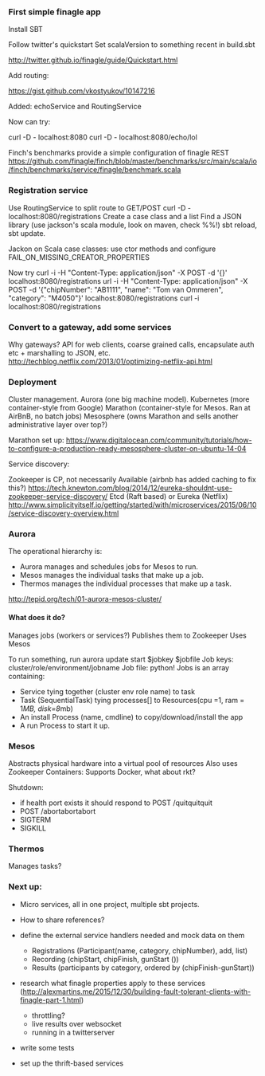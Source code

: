 ### First simple finagle app

Install SBT

Follow twitter's quickstart
Set scalaVersion to something recent in build.sbt

http://twitter.github.io/finagle/guide/Quickstart.html

Add routing:

https://gist.github.com/vkostyukov/10147216

Added: echoService and RoutingService

Now can try:

curl -D - localhost:8080
curl -D - localhost:8080/echo/lol

Finch's benchmarks provide a simple configuration of finagle REST
https://github.com/finagle/finch/blob/master/benchmarks/src/main/scala/io/finch/benchmarks/service/finagle/benchmark.scala


### Registration service

Use RoutingService to split route to GET/POST
curl -D - localhost:8080/registrations
Create a case class and a list
Find a JSON library (use jackson's scala module, look on maven, check %%!)
sbt reload, sbt update.

Jackon on Scala case classes: use ctor methods and configure FAIL_ON_MISSING_CREATOR_PROPERTIES

Now try
curl -i -H "Content-Type: application/json" -X POST -d '{}' localhost:8080/registrations
url -i -H "Content-Type: application/json" -X POST -d '{"chipNumber": "AB1111", "name": "Tom van Ommeren", "category": "M4050"}' localhost:8080/registrations
curl -i localhost:8080/registrations


### Convert to a gateway, add some services

Why gateways? API for web clients, coarse grained calls, encapsulate auth etc + marshalling to JSON, etc.
http://techblog.netflix.com/2013/01/optimizing-netflix-api.html


### Deployment

Cluster management. 
Aurora (one big machine model).
Kubernetes (more container-style from Google)
Marathon (container-style for Mesos. Ran at AirBnB, no batch jobs)
Mesosphere (owns Marathon and sells another administrative layer over top?)

Marathon set up:
https://www.digitalocean.com/community/tutorials/how-to-configure-a-production-ready-mesosphere-cluster-on-ubuntu-14-04

Service discovery:

Zookeeper is CP, not necessarily Available (airbnb has added caching to fix this?) https://tech.knewton.com/blog/2014/12/eureka-shouldnt-use-zookeeper-service-discovery/
Etcd (Raft based) or Eureka (Netflix)
http://www.simplicityitself.io/getting/started/with/microservices/2015/06/10/service-discovery-overview.html

### Aurora

 The operational hierarchy is:

* Aurora manages and schedules jobs for Mesos to run.
* Mesos manages the individual tasks that make up a job.
* Thermos manages the individual processes that make up a task.

http://tepid.org/tech/01-aurora-mesos-cluster/

#### What does it do? 

Manages jobs (workers or services?)
Publishes them to Zookeeper
Uses Mesos

To run something, run aurora update start $jobkey $jobfile
Job keys: cluster/role/environment/jobname
Job file: python!
Jobs is an array containing: 

* Service tying together (cluster env role name) to task
* Task (SequentialTask) tying processes[] to Resources(cpu =1, ram = 1*MB, disk=8*mb)
* An install Process (name, cmdline) to copy/download/install the app
* A run Process to start it up. 

### Mesos

Abstracts physical hardware into a virtual pool of resources
Also uses Zookeeper
Containers: Supports Docker, what about rkt?

Shutdown:

* if health port exists it should respond to POST /quitquitquit
* POST /abortabortabort
* SIGTERM
* SIGKILL

### Thermos

Manages tasks?


### Next up:

* Micro services, all in one project, multiple sbt projects. 
* How to share references?

* define the external service handlers needed and mock data on them
    * Registrations (Participant(name, category, chipNumber), add, list)
    * Recording (chipStart, chipFinish, gunStart ())
    * Results (participants by category, ordered by (chipFinish-gunStart))
* research what finagle properties apply to these services (http://alexmartins.me/2015/12/30/building-fault-tolerant-clients-with-finagle-part-1.html)
    - throttling?
    - live results over websocket
    - running in a twitterserver
* write some tests
* set up the thrift-based services